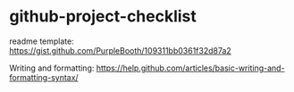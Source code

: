 # github-project-checklist

readme template:
https://gist.github.com/PurpleBooth/109311bb0361f32d87a2

Writing and formatting:
https://help.github.com/articles/basic-writing-and-formatting-syntax/
